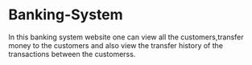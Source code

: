 # Banking-System
In this banking system website one can view all the customers,transfer money to the customers and also view the transfer history of the transactions between the customerss.
